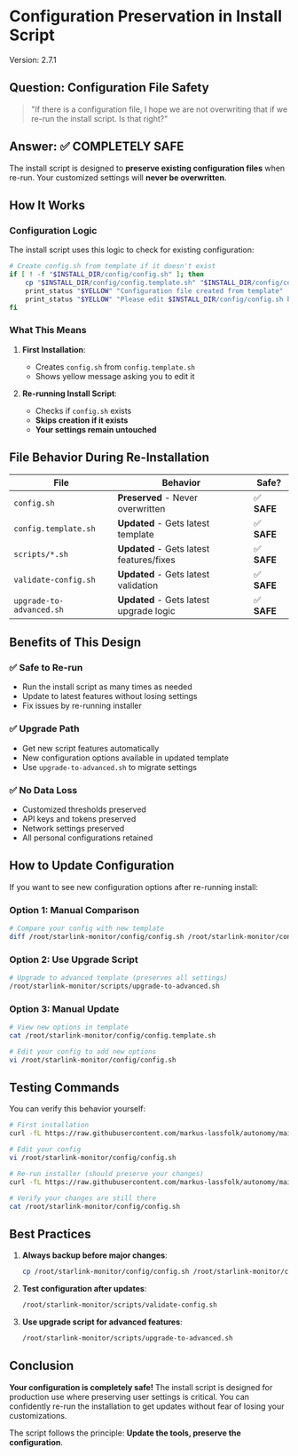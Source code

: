 # Configuration Preservation in Install Script

Version: 2.7.1

## Question: Configuration File Safety

> "If there is a configuration file, I hope we are not overwriting that if we re-run the install script. Is that right?"

## Answer: ✅ **COMPLETELY SAFE**

The install script is designed to **preserve existing configuration files** when re-run. Your customized settings will
**never be overwritten**.

## How It Works

### Configuration Logic

The install script uses this logic to check for existing configuration:

```bash
# Create config.sh from template if it doesn't exist
if [ ! -f "$INSTALL_DIR/config/config.sh" ]; then
    cp "$INSTALL_DIR/config/config.template.sh" "$INSTALL_DIR/config/config.sh"
    print_status "$YELLOW" "Configuration file created from template"
    print_status "$YELLOW" "Please edit $INSTALL_DIR/config/config.sh before using"
fi
```

### What This Means

1. **First Installation**:

   - Creates `config.sh` from `config.template.sh`
   - Shows yellow message asking you to edit it

2. **Re-running Install Script**:
   - Checks if `config.sh` exists
   - **Skips creation if it exists**
   - **Your settings remain untouched**

## File Behavior During Re-Installation

| File                     | Behavior                                 | Safe?       |
| ------------------------ | ---------------------------------------- | ----------- |
| `config.sh`              | **Preserved** - Never overwritten        | ✅ **SAFE** |
| `config.template.sh`     | **Updated** - Gets latest template       | ✅ **SAFE** |
| `scripts/*.sh`           | **Updated** - Gets latest features/fixes | ✅ **SAFE** |
| `validate-config.sh`     | **Updated** - Gets latest validation     | ✅ **SAFE** |
| `upgrade-to-advanced.sh` | **Updated** - Gets latest upgrade logic  | ✅ **SAFE** |

## Benefits of This Design

### ✅ **Safe to Re-run**

- Run the install script as many times as needed
- Update to latest features without losing settings
- Fix issues by re-running installer

### ✅ **Upgrade Path**

- Get new script features automatically
- New configuration options available in updated template
- Use `upgrade-to-advanced.sh` to migrate settings

### ✅ **No Data Loss**

- Customized thresholds preserved
- API keys and tokens preserved
- Network settings preserved
- All personal configurations retained

## How to Update Configuration

If you want to see new configuration options after re-running install:

### Option 1: Manual Comparison

```bash
# Compare your config with new template
diff /root/starlink-monitor/config/config.sh /root/starlink-monitor/config/config.template.sh
```

### Option 2: Use Upgrade Script

```bash
# Upgrade to advanced template (preserves all settings)
/root/starlink-monitor/scripts/upgrade-to-advanced.sh
```

### Option 3: Manual Update

```bash
# View new options in template
cat /root/starlink-monitor/config/config.template.sh

# Edit your config to add new options
vi /root/starlink-monitor/config/config.sh
```

## Testing Commands

You can verify this behavior yourself:

```bash
# First installation
curl -fL https://raw.githubusercontent.com/markus-lassfolk/autonomy/main/scripts/install.sh | sh

# Edit your config
vi /root/starlink-monitor/config/config.sh

# Re-run installer (should preserve your changes)
curl -fL https://raw.githubusercontent.com/markus-lassfolk/autonomy/main/scripts/install.sh | sh

# Verify your changes are still there
cat /root/starlink-monitor/config/config.sh
```

## Best Practices

1. **Always backup before major changes**:

   ```bash
   cp /root/starlink-monitor/config/config.sh /root/starlink-monitor/config/config.sh.backup
   ```

2. **Test configuration after updates**:

   ```bash
   /root/starlink-monitor/scripts/validate-config.sh
   ```

3. **Use upgrade script for advanced features**:

   ```bash
   /root/starlink-monitor/scripts/upgrade-to-advanced.sh
   ```

## Conclusion

**Your configuration is completely safe!** The install script is designed for production use where preserving user
settings is critical. You can confidently re-run the installation to get updates without fear of losing your
customizations.

The script follows the principle: **Update the tools, preserve the configuration**.
